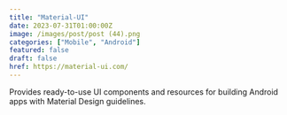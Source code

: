 ```yaml
---
title: "Material-UI"
date: 2023-07-31T01:00:00Z
image: /images/post/post (44).png
categories: ["Mobile", "Android"]
featured: false
draft: false
href: https://material-ui.com/
---
```

Provides ready-to-use UI components and resources for building Android apps with Material Design guidelines.
